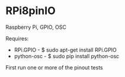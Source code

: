 RPi8pinIO
=========

Raspberry Pi, GPIO, OSC

Requires:
* RPi.GPIO - $ sudo apt-get install RPi.GPIO
* python-osc - $ sudo pip install python-osc

First run one or more of the pinout tests
